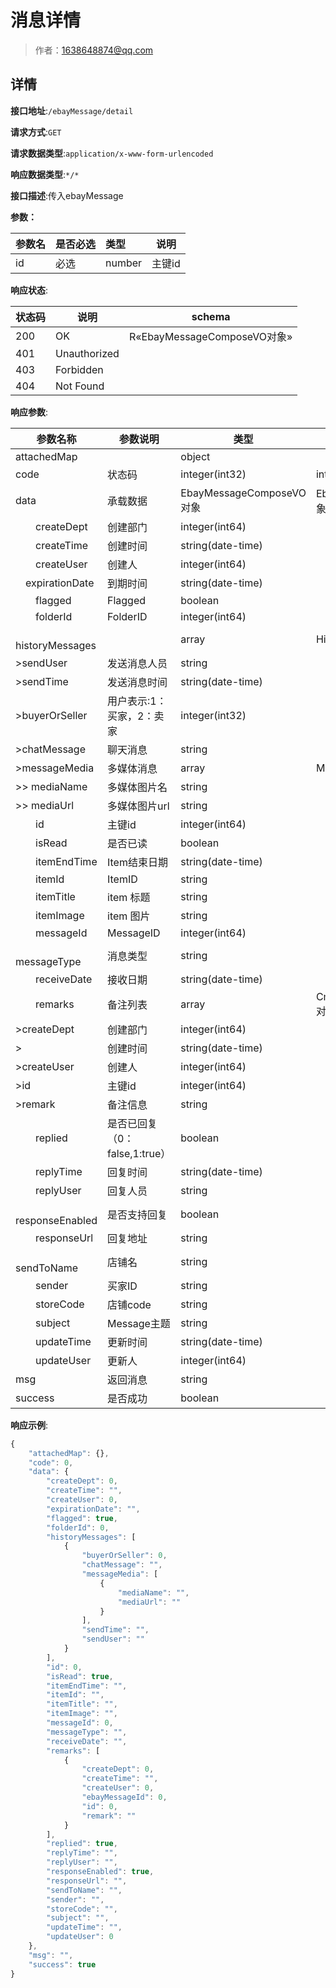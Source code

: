 # 消息详情

> 作者：1638648874@qq.com

## 详情


**接口地址**:`/ebayMessage/detail`


**请求方式**:`GET`


**请求数据类型**:`application/x-www-form-urlencoded` 


**响应数据类型**:`*/*`


**接口描述**:传入ebayMessage


**参数：**

|参数名|是否必选|类型|说明|
|:----    |:---|:----- |-----   |
|id |必选  |number |主键id |


**响应状态**:


| 状态码 | 说明 | schema |
| -------- | -------- | ----- | 
|200|OK|R«EbayMessageComposeVO对象»|
|401|Unauthorized||
|403|Forbidden||
|404|Not Found|||


**响应参数**:


| 参数名称 | 参数说明 | 类型 | schema |
| -------- | -------- | ----- |----- | 
|attachedMap||object||
|code|状态码|integer(int32)|integer(int32)|
|data|承载数据|EbayMessageComposeVO对象|EbayMessageComposeVO对象|
|&emsp;&emsp;createDept|创建部门|integer(int64)||
|&emsp;&emsp;createTime|创建时间|string(date-time)||
|&emsp;&emsp;createUser|创建人|integer(int64)||
|&emsp;expirationDate|到期时间|string(date-time)||
|&emsp;&emsp;flagged|Flagged|boolean||
|&emsp;&emsp;folderId|FolderID|integer(int64)||
|&emsp;&emsp;historyMessages||array|HistoryMessages|
|>sendUser|发送消息人员|string||
|>sendTime|发送消息时间|string(date-time)||
|>buyerOrSeller|用户表示:1：买家，2：卖家|integer(int32)||
|>chatMessage|聊天消息|string||
|>messageMedia|多媒体消息|array|MessageMedia|
|>> mediaName|多媒体图片名|string||
|>> mediaUrl|多媒体图片url|string||
|&emsp;&emsp;id|主键id|integer(int64)||
|&emsp;&emsp;isRead|是否已读|boolean||
|&emsp;&emsp;itemEndTime|Item结束日期|string(date-time)||
|&emsp;&emsp;itemId|ItemID|string||
|&emsp;&emsp;itemTitle|item 标题|string||
|&emsp;&emsp;itemImage|item 图片|string||
|&emsp;&emsp;messageId|MessageID|integer(int64)||
|&emsp;&emsp;messageType|消息类型|string||
|&emsp;&emsp;receiveDate|接收日期|string(date-time)||
|&emsp;&emsp;remarks|备注列表|array|CmsEbayMessageRemarkVO对象|
|>createDept|创建部门|integer(int64)||
|>|创建时间|string(date-time)||
|>createUser|创建人|integer(int64)||
|>id|主键id|integer(int64)||
|>remark|备注信息|string||
|&emsp;&emsp;replied|是否已回复（0：false,1:true）|boolean||
|&emsp;&emsp;replyTime|回复时间|string(date-time)||
|&emsp;&emsp;replyUser|回复人员|string||
|&emsp;&emsp;responseEnabled|是否支持回复|boolean||
|&emsp;&emsp;responseUrl|回复地址|string||
|&emsp;&emsp;sendToName|店铺名|string||
|&emsp;&emsp;sender|买家ID|string||
|&emsp;&emsp;storeCode|店铺code|string||
|&emsp;&emsp;subject|Message主题|string||
|&emsp;&emsp;updateTime|更新时间|string(date-time)||
|&emsp;&emsp;updateUser|更新人|integer(int64)||
|msg|返回消息|string||
|success|是否成功|boolean|||


**响应示例**:
```javascript
{
	"attachedMap": {},
	"code": 0,
	"data": {
		"createDept": 0,
		"createTime": "",
		"createUser": 0,
		"expirationDate": "",
		"flagged": true,
		"folderId": 0,
		"historyMessages": [
			{
				"buyerOrSeller": 0,
				"chatMessage": "",
				"messageMedia": [
					{
						"mediaName": "",
						"mediaUrl": ""
					}
				],
				"sendTime": "",
				"sendUser": ""
			}
		],
		"id": 0,
		"isRead": true,
		"itemEndTime": "",
		"itemId": "",
		"itemTitle": "",
		"itemImage": "",
		"messageId": 0,
		"messageType": "",
		"receiveDate": "",
		"remarks": [
			{
				"createDept": 0,
				"createTime": "",
				"createUser": 0,
				"ebayMessageId": 0,
				"id": 0,
				"remark": ""
			}
		],
		"replied": true,
		"replyTime": "",
		"replyUser": "",
		"responseEnabled": true,
		"responseUrl": "",
		"sendToName": "",
		"sender": "",
		"storeCode": "",
		"subject": "",
		"updateTime": "",
		"updateUser": 0
	},
	"msg": "",
	"success": true
}
```